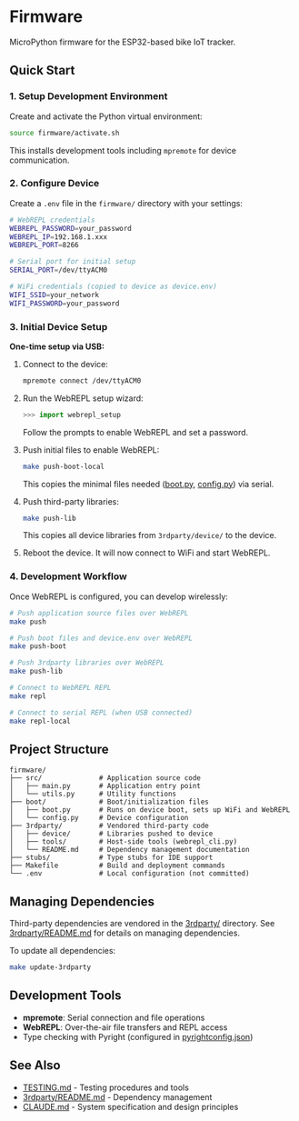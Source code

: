 # Firmware

MicroPython firmware for the ESP32-based bike IoT tracker.

## Quick Start

### 1. Setup Development Environment

Create and activate the Python virtual environment:

```bash
source firmware/activate.sh
```

This installs development tools including `mpremote` for device communication.

### 2. Configure Device

Create a `.env` file in the `firmware/` directory with your settings:

```bash
# WebREPL credentials
WEBREPL_PASSWORD=your_password
WEBREPL_IP=192.168.1.xxx
WEBREPL_PORT=8266

# Serial port for initial setup
SERIAL_PORT=/dev/ttyACM0

# WiFi credentials (copied to device as device.env)
WIFI_SSID=your_network
WIFI_PASSWORD=your_password
```

### 3. Initial Device Setup

**One-time setup via USB:**

1. Connect to the device:
   ```bash
   mpremote connect /dev/ttyACM0
   ```

2. Run the WebREPL setup wizard:
   ```python
   >>> import webrepl_setup
   ```
   Follow the prompts to enable WebREPL and set a password.

3. Push initial files to enable WebREPL:
   ```bash
   make push-boot-local
   ```
   This copies the minimal files needed ([boot.py](boot/boot.py), [config.py](boot/config.py)) via serial.

4. Push third-party libraries:
   ```bash
   make push-lib
   ```
   This copies all device libraries from `3rdparty/device/` to the device.

5. Reboot the device. It will now connect to WiFi and start WebREPL.

### 4. Development Workflow

Once WebREPL is configured, you can develop wirelessly:

```bash
# Push application source files over WebREPL
make push

# Push boot files and device.env over WebREPL
make push-boot

# Push 3rdparty libraries over WebREPL
make push-lib

# Connect to WebREPL REPL
make repl

# Connect to serial REPL (when USB connected)
make repl-local
```

## Project Structure

```
firmware/
├── src/              # Application source code
│   ├── main.py       # Application entry point
│   └── utils.py      # Utility functions
├── boot/             # Boot/initialization files
│   ├── boot.py       # Runs on device boot, sets up WiFi and WebREPL
│   └── config.py     # Device configuration
├── 3rdparty/         # Vendored third-party code
│   ├── device/       # Libraries pushed to device
│   ├── tools/        # Host-side tools (webrepl_cli.py)
│   └── README.md     # Dependency management documentation
├── stubs/            # Type stubs for IDE support
├── Makefile          # Build and deployment commands
└── .env              # Local configuration (not committed)
```

## Managing Dependencies

Third-party dependencies are vendored in the [3rdparty/](3rdparty/) directory. See [3rdparty/README.md](3rdparty/README.md) for details on managing dependencies.

To update all dependencies:

```bash
make update-3rdparty
```

## Development Tools

- **mpremote**: Serial connection and file operations
- **WebREPL**: Over-the-air file transfers and REPL access
- Type checking with Pyright (configured in [pyrightconfig.json](pyrightconfig.json))

## See Also

- [TESTING.md](TESTING.md) - Testing procedures and tools
- [3rdparty/README.md](3rdparty/README.md) - Dependency management
- [CLAUDE.md](../CLAUDE.md) - System specification and design principles
